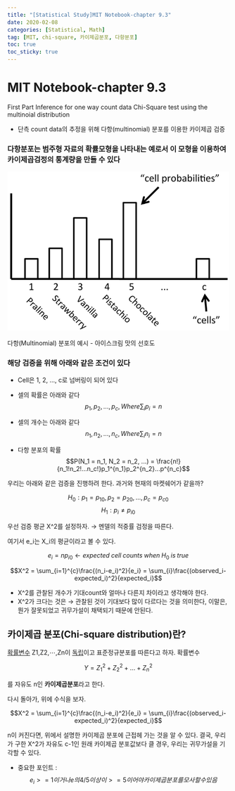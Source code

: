 ```yaml
---
title: "[Statistical Study]MIT Notebook-chapter 9.3"
date: 2020-02-08
categories: [Statistical, Math]
tag: [MIT, chi-square, 카이제곱분포, 다항분포]
toc: true
toc_sticky: true
---
```


# MIT Notebook-chapter 9.3

First Part Inference for one way count data Chi-Square test using the multinoial distribution

- 단측 count data의 추정을 위해 다항(multinomial) 분포를 이용한 카이제곱 검증

### 다항분포는 범주형 자료의 확률모형을 나타내는 예로서 이 모형을 이용하여 카이제곱검정의 통계량을 만들 수 있다

![graph](/assets/img/statistical/9.3_graph.png)

다항(Multinomial) 분포의 예시 - 아이스크림 맛의 선호도

### 해당 검증을 위해 아래와 같은 조건이 있다

- Cell은 1, 2, ..., c로 넘버링이 되어 있다
- 셀의 확률은 아래와 같다
$$p_1, p_2, ..., p_c, Where \sum_{i}p_i=n$$

- 셀의 개수는 아래와 같다
$$n_1, n_2, ..., n_c, Where \sum_{i}n_i = n$$

- 다항 분포의 확률
$$P(N_1 = n_1, N_2 = n_2, ...) = \frac{n!}{n_1!n_2!...n_c!}p_1^{n_1}p_2^{n_2}...p^{n_c}$$

우리는 아래와 같은 검증을 진행하려 한다.
과거와 현재의 마켓쉐어가 같을까?

$$H_0 : p_1 = p_{10}, p_2 = p_{20}, ..., p_c = p_{c0}$$
$$H_1: p_i \neq p_{i0}$$

우선 검증 평균 X^2를 설정하자. → 멘델의 적중률 검정을 따른다.

여기서 e_i는 X_i의 평균이라고 볼 수 있다.

$$e_i = np_{i0} \leftarrow expected \;cell\;counts\;when\; H_0\; is\; true$$

$$X^2 = \sum_{i=1}^{c}\frac{(n_i-e_i)^2}{e_i} = \sum_{i}\frac{(observed_i-expected_i)^2}{expected_i}$$

- X^2를 관찰된 개수가 기대count와 얼마나 다른지 차이라고 생각해야 한다.
- X^2가 크다는 것은 → 관찰된 것이 기대보다 많이 다르다는 것을 의미한다,
이말은,  뭔가 잘못되었고 귀무가설이 채택되기 때문에 안된다.

## 카이제곱 분포(Chi-square distribution)란?

[확률변수](https://librewiki.net/index.php?title=%ED%99%95%EB%A5%A0%EB%B3%80%EC%88%98&action=edit&redlink=1) Z1,Z2,⋯,Zn이 [독립](https://librewiki.net/index.php?title=%EB%8F%85%EB%A6%BD&action=edit&redlink=1)이고 표준정규분포를 따른다고 하자. 확률변수

$$Y=Z_1^2 + Z_2^2 + ... + Z_n^2$$

를 자유도 n인 **카이제곱분포**라고 한다.

다시 돌아가, 위에 수식을 보자.

$$X^2 = \sum_{i=1}^{c}\frac{(n_i-e_i)^2}{e_i} = \sum_{i}\frac{(observed_i-expected_i)^2}{expected_i}$$

n이 커진다면, 위에서 설명한 카이제곱 분포에 근접헤 가는 것을 알 수 있다.
결국, 우리가 구한 X^2가 자유도 c-1인 원래 카이제곱 분포값보다 클 경우, 우리는 귀무가설을 기각할 수 있다.

- 중요한 포인트 :
$$ e_i >= 1이거나 e의 4/5이상이 >=5이어야 카이제곱 분포를 모사할 수 있음$$
